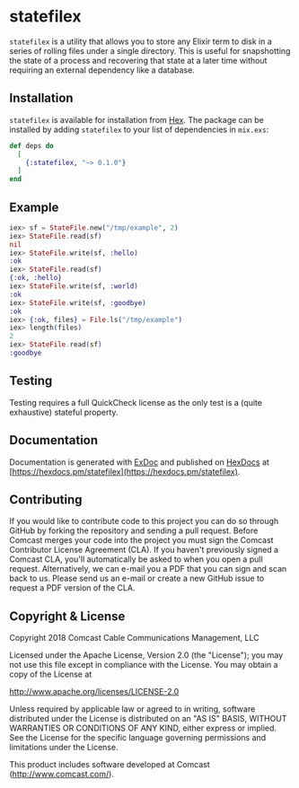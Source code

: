 # statefilex

`statefilex` is a utility that allows you to store any Elixir term to
disk in a series of rolling files under a single directory. This is
useful for snapshotting the state of a process and recovering that
state at a later time without requiring an external dependency like a
database.

## Installation

`statefilex` is available for installation from [Hex](https://hexdocs.pm/statefilex). The package can be installed
by adding `statefilex` to your list of dependencies in `mix.exs`:

```elixir
def deps do
  [
    {:statefilex, "~> 0.1.0"}
  ]
end
```

## Example

``` elixir
iex> sf = StateFile.new("/tmp/example", 2)
iex> StateFile.read(sf)
nil
iex> StateFile.write(sf, :hello)
:ok
iex> StateFile.read(sf)
{:ok, :hello}
iex> StateFile.write(sf, :world)
:ok
iex> StateFile.write(sf, :goodbye)
:ok
iex> {:ok, files} = File.ls("/tmp/example")
iex> length(files)
2
iex> StateFile.read(sf)
:goodbye
```

## Testing

Testing requires a full QuickCheck license as the only test is a
(quite exhaustive) stateful property.

## Documentation

Documentation is generated with [ExDoc](https://github.com/elixir-lang/ex_doc)
and published on [HexDocs](https://hexdocs.pm) at
[https://hexdocs.pm/statefilex](https://hexdocs.pm/statefilex).

## Contributing

If you would like to contribute code to this project you can do so
through GitHub by forking the repository and sending a pull
request. Before Comcast merges your code into the project you must
sign the Comcast Contributor License Agreement (CLA). If you haven't
previously signed a Comcast CLA, you'll automatically be asked to when
you open a pull request. Alternatively, we can e-mail you a PDF that
you can sign and scan back to us. Please send us an e-mail or create a
new GitHub issue to request a PDF version of the CLA.

## Copyright & License

Copyright 2018 Comcast Cable Communications Management, LLC

Licensed under the Apache License, Version 2.0 (the "License");
you may not use this file except in compliance with the License.
You may obtain a copy of the License at

http://www.apache.org/licenses/LICENSE-2.0

Unless required by applicable law or agreed to in writing, software
distributed under the License is distributed on an "AS IS" BASIS,
WITHOUT WARRANTIES OR CONDITIONS OF ANY KIND, either express or implied.
See the License for the specific language governing permissions and
limitations under the License.

This product includes software developed at Comcast (http://www.comcast.com/).
